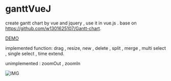 # ganttVueJ
create gantt chart by vue and jquery , use it in vue.js . base on https://github.com/w1301625107/Gantt-chart.

 [DEMO](https://lie2believe.github.io/ganttVueJ/baseOnVue1.html)   
 
implemented function: drag , resize, new , delete , split , merge , multi select , single select , time extend.

unimplemented : zoomOut , zoomIn 

![IMG](https://lie2believe.github.io/ganttVueJ/screenshots/01.png)   

